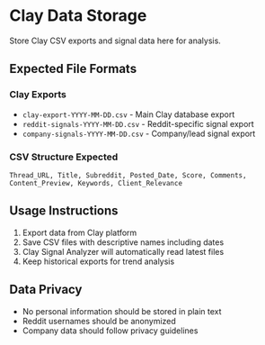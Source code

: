 # Clay Data Storage

Store Clay CSV exports and signal data here for analysis.

## Expected File Formats

### Clay Exports
- `clay-export-YYYY-MM-DD.csv` - Main Clay database export
- `reddit-signals-YYYY-MM-DD.csv` - Reddit-specific signal export
- `company-signals-YYYY-MM-DD.csv` - Company/lead signal export

### CSV Structure Expected
```
Thread_URL, Title, Subreddit, Posted_Date, Score, Comments, Content_Preview, Keywords, Client_Relevance
```

## Usage Instructions

1. Export data from Clay platform
2. Save CSV files with descriptive names including dates
3. Clay Signal Analyzer will automatically read latest files
4. Keep historical exports for trend analysis

## Data Privacy

- No personal information should be stored in plain text
- Reddit usernames should be anonymized
- Company data should follow privacy guidelines